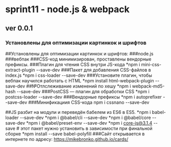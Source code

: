# sprint11 - node.js & webpack
## ver 0.0.1
### Установлены для оптимизации картинкок и шрифтов
##Установлены для оптимизации картинкок и шрифтов:
###node.js 
###вебпак
###CSS-код минимизирован, проставлены вендорные префиксы.
###Плагин для чтения CSS внутри JS-кода
*npm i mini-css-extract-plugin --save-dev
###Пакет для добавления CSS-файлов в index.js
*npm i css-loader --save-dev
###Установите плагин, чтобы вебпак научился работать с HTML
*npm install html-webpack-plugin --save-dev
##№Отлслеживание изменений по хешу 
*npm i webpack-md5-hash --save-dev
###PostCSS — плагин для обработки CSS
*npm i postcss-loader --save-dev
###Вендорные префиксы
*npm i autoprefixer --save-dev
###Минификациия CSS-кода
npm i cssnano --save-dev
 
##JS разбит на модули и переведён бабелем из ES6 в ES5.
*npm i babel-loader --save-dev
*npm i @babel/cli --save-dev
*npm i @babel/core --save-dev
*npm i @babel/preset-env --save-dev
*npm i core-js@3.1.4 --save # этот пакет нужно установить в зависимости при финальной сборке
*npm install --save babel-polyfill
###Сайт открывается в интернете по адресу: <https://mikebronko.github.io/cards/>
